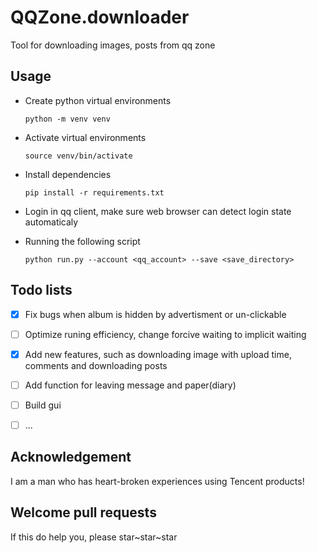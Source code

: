 # QQZone.downloader

Tool for downloading images, posts from qq zone

## Usage

- Create python virtual environments

    `python -m venv venv`
- Activate virtual environments

    `source venv/bin/activate`

- Install dependencies

    `pip install -r requirements.txt`

- Login in qq client, make sure web browser can detect login state automaticaly

- Running the following script

    `python run.py --account <qq_account> --save <save_directory>`


## Todo lists

- [x] Fix bugs when album is hidden by advertisment or un-clickable
- [ ] Optimize runing efficiency, change forcive waiting to implicit waiting
- [x] Add new features, such as downloading image with upload time, comments and downloading posts
- [ ] Add function for leaving message and paper(diary)
- [ ] Build gui
- [ ] ...


## Acknowledgement

I am a man who has heart-broken experiences using Tencent products!

## Welcome pull requests

If this do help you, please star~star~star

